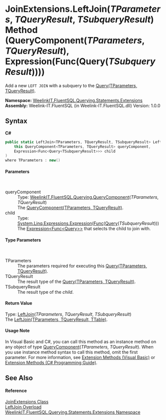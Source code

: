 # JoinExtensions.LeftJoin(*TParameters*, *TQueryResult*, *TSubqueryResult*) Method (QueryComponent(*TParameters*, *TQueryResult*), Expression(Func(Query(*TSubqueryResult*))))
 

Add a new `LEFT JOIN` with a subquery to the <a href="82639357-28f5-d7fe-833e-926791d1bac8">Query(TParameters, TQueryResult)</a>.

**Namespace:**&nbsp;<a href="177c9a6d-318f-ac8a-07a6-73d6eee6ff0b">WeelinkIT.FluentSQL.Querying.Statements.Extensions</a><br />**Assembly:**&nbsp;Weelink-IT.FluentSQL (in Weelink-IT.FluentSQL.dll) Version: 1.0.0

## Syntax

**C#**<br />
``` C#
public static LeftJoin<TParameters, TQueryResult, TSubqueryResult> LeftJoin<TParameters, TQueryResult, TSubqueryResult>(
	this QueryComponent<TParameters, TQueryResult> queryComponent,
	Expression<Func<Query<TSubqueryResult>>> child
)
where TParameters : new()

```


#### Parameters
&nbsp;<dl><dt>queryComponent</dt><dd>Type: <a href="99a943bf-ed1c-c4ab-faea-abee3cf13828">WeelinkIT.FluentSQL.Querying.QueryComponent</a>(*TParameters*, *TQueryResult*)<br />The <a href="99a943bf-ed1c-c4ab-faea-abee3cf13828">QueryComponent(TParameters, TQueryResult)</a>.</dd><dt>child</dt><dd>Type: <a href="http://msdn2.microsoft.com/en-us/library/bb335710" target="_blank">System.Linq.Expressions.Expression</a>(<a href="http://msdn2.microsoft.com/en-us/library/bb534960" target="_blank">Func</a>(<a href="6f307b37-7f33-b530-7c3a-ff1afbca1c60">Query</a>(*TSubqueryResult*)))<br />The <a href="http://msdn2.microsoft.com/en-us/library/bb335710" target="_blank">Expression<Func<Query<TSubqueryResult>>></a> that selects the child to join with.</dd></dl>

#### Type Parameters
&nbsp;<dl><dt>TParameters</dt><dd>The parameters required for executing this <a href="82639357-28f5-d7fe-833e-926791d1bac8">Query(TParameters, TQueryResult)</a>.</dd><dt>TQueryResult</dt><dd>The result type of the <a href="82639357-28f5-d7fe-833e-926791d1bac8">Query(TParameters, TQueryResult)</a>.</dd><dt>TSubqueryResult</dt><dd>The result type of the *child*.</dd></dl>

#### Return Value
Type: <a href="2674d8de-2a20-8508-56d2-0b32ff63b91f">LeftJoin</a>(*TParameters*, *TQueryResult*, *TSubqueryResult*)<br />The <a href="2674d8de-2a20-8508-56d2-0b32ff63b91f">LeftJoin(TParameters, TQueryResult, TTable)</a>.

#### Usage Note
In Visual Basic and C#, you can call this method as an instance method on any object of type <a href="99a943bf-ed1c-c4ab-faea-abee3cf13828">QueryComponent</a>(*TParameters*, *TQueryResult*). When you use instance method syntax to call this method, omit the first parameter. For more information, see <a href="http://msdn.microsoft.com/en-us/library/bb384936.aspx">Extension Methods (Visual Basic)</a> or <a href="http://msdn.microsoft.com/en-us/library/bb383977.aspx">Extension Methods (C# Programming Guide)</a>.

## See Also


#### Reference
<a href="2286f3ed-b8ad-da20-48b1-394dd241949c">JoinExtensions Class</a><br /><a href="0a3b01bb-f5c0-77d7-b8f9-1fd617079315">LeftJoin Overload</a><br /><a href="177c9a6d-318f-ac8a-07a6-73d6eee6ff0b">WeelinkIT.FluentSQL.Querying.Statements.Extensions Namespace</a><br />
